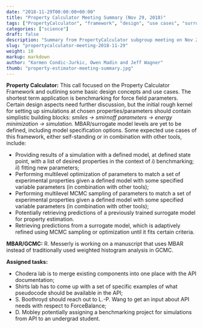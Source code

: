 ```yaml
---
date: "2018-11-29T00:00:00+00:00"
title: "Property Calculator Meeting Summary (Nov 29, 2018)"
tags: ["PropertyCalculator", "framework", "design", "use cases", "surrogate models", "MBAR", "MCMC"]
categories: ["science"]
draft: false
description: "Summary from PropertyCalculator subgroup meeting on Nov 29, 2018"
slug: "propertycalculator-meeting-2018-11-29"
weight: 10
markup: markdown
author: "Karmen Condic-Jurkic, Owen Madin and Jeff Wagner"
thumb: "property-estimator-meeting-summary.jpg"
---
```


**Property Calculator:** This call focused on the Property Calculator Framework and outlining some basic design concepts and use cases. The shortest term application is benchmarking for force field parameters. Certain design aspects need further discussion, but the initial rough kernel for setting up simulations at chosen properties/parameters should contain simplistic building blocks: *smiles → smirnoff parameters → energy minimization → simulation.* MBAR/surrogate model levels are yet to be defined, including model specification options. Some expected use cases of this framework, either self-standing or in combination with other tools, include:

* Providing results of a simulation with a defined model, at defined state point, with a list of desired properties in the context of *i*) benchmarking; *ii*) fitting new parameters;
* Performing multilevel optimization of parameters to match a set of experimental properties given a defined model with some specified variable parameters (in combination with other tools);
* Performing multilevel MCMC sampling of parameters to match a set of experimental properties given a defined model with some specified variable parameters (in combination with other tools);
* Potentially retrieving predictions of a previously trained surrogate model for property estimation.
* Retrieving predictions from a surrogate model, which is adaptively refined using MCMC sampling or optimization until it fits certain criteria.

**MBAR/GCMC:** R. Messerly is working on a manuscript that uses MBAR instead of traditionally used weighted histogram analysis in GCMC.

**Assigned tasks:**

* Chodera lab is to merge existing components into one place with the API documentation;
* Shirts lab has to come up with a set of specific examples of what pseudocode should be available in the API;
* S. Boothroyd should reach out to L.-P. Wang to get an input about API needs with respect to ForceBalance;
* D. Mobley potentially assigning a benchmarking project for simulations from API to an undergrad student.
